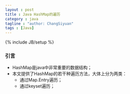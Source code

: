 ```yaml
---
layout : post
title : Java HashMap的遍历
category : java
tagline : "author: ChangSiyuan"
tags : [Java]
---
```

{% include JB/setup %}

### 引言
- HashMap是java中非常重要的数据结构；
- 本文提供了HashMap的若干种遍历方法，大体上分为两类：
  - 通过Map.Entry遍历；
  - 通过keyset遍历；
  
